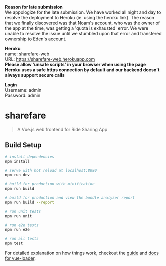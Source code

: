 <b>Reason for late submission</b><br/>
We appologize for the late submission. We have worked all night and day to resolve the deployment to Heroku (ie. using the heroku link). The reason that we finally discovered was that Noam's account, who was the owner of the app at the time, was getting a 'quota is exhausted' error. We were unable to resolve the issue until we stumbled upon that error and transfered ownership to Eden's account.

<b>Heroku</b><br/>
name: sharefare-web<br/>
URL: https://sharefare-web.herokuapp.com<br/>
**Please allow 'unsafe scripts' in your browser when using the page**</br>
**Heroku uses a safe https connection by default and our backend doesn't always support secure calls**</br>

<b>Login</b><br/>
Username: admin<br/>
Password: admin<br/>

# sharefare

> A Vue.js web frontend for Ride Sharing App

## Build Setup

``` bash
# install dependencies
npm install

# serve with hot reload at localhost:8080
npm run dev

# build for production with minification
npm run build

# build for production and view the bundle analyzer report
npm run build --report

# run unit tests
npm run unit

# run e2e tests
npm run e2e

# run all tests
npm test
```

For detailed explanation on how things work, checkout the [guide](http://vuejs-templates.github.io/webpack/) and [docs for vue-loader](http://vuejs.github.io/vue-loader).
